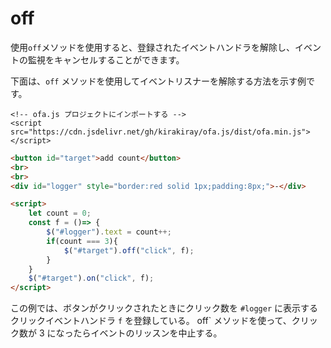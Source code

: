 # off

使用`off`メソッドを使用すると、登録されたイベントハンドラを解除し、イベントの監視をキャンセルすることができます。

下面は、`off` メソッドを使用してイベントリスナーを解除する方法を示す例です。

<html-viewer>

```
<!-- ofa.js プロジェクトにインポートする -->
<script src="https://cdn.jsdelivr.net/gh/kirakiray/ofa.js/dist/ofa.min.js"></script>
```

```html
<button id="target">add count</button>
<br>
<br>
<div id="logger" style="border:red solid 1px;padding:8px;">-</div>

<script>
    let count = 0;
    const f = ()=> {
        $("#logger").text = count++;
        if(count === 3){
            $("#target").off("click", f);
        }
    }
    $("#target").on("click", f);
</script>
```

</html-viewer>

この例では、ボタンがクリックされたときにクリック数を `#logger` に表示するクリックイベントハンドラ `f` を登録している。 off` メソッドを使って、クリック数が 3 になったらイベントのリッスンを中止する。
